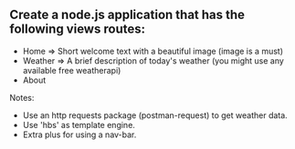 ## Create a node.js application that has the following views routes:

- Home => Short welcome text with a beautiful image (image is a must)
- Weather => A brief description of today's weather (you might use any available free weatherapi)
- About

Notes:

- Use an http requests package (postman-request) to get weather data.
- Use 'hbs' as template engine.
- Extra plus for using a nav-bar.
